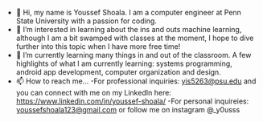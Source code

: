 - 👋 Hi, my name is Youssef Shoala. I am a computer engineer at Penn State University with a passion for coding. 
- 👀 I’m interested in learning about the ins and outs machine learning, although I am a bit swamped with classes at the moment, I hope to dive further into this topic when I have more free time!
- 🌱 I’m currently learning many things in and out of the classroom. A few highlights of what I am currently learning: systems programming, android app development, computer organization and design.
- 📫 How to reach me...
        -For professional inquiries: yis5263@psu.edu and you can connect with me on my LinkedIn here: https://www.linkedin.com/in/youssef-shoala/
        -For personal inquireies: youssefshoala123@gmail.com or follow me on instagram @_y0usss

<!---
yousss811/yousss811 is a ✨ special ✨ repository because its `README.md` (this file) appears on your GitHub profile.
You can click the Preview link to take a look at your changes.
--->
